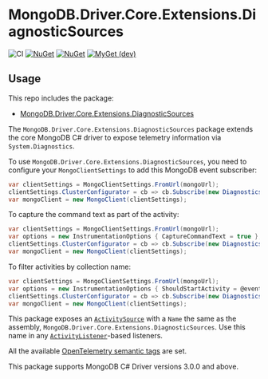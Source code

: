 # MongoDB.Driver.Core.Extensions.DiagnosticSources

![CI](https://github.com/jbogard/MongoDB.Driver.Core.Extensions.DiagnosticSources/workflows/CI/badge.svg)
[![NuGet](https://img.shields.io/nuget/dt/MongoDB.Driver.Core.Extensions.DiagnosticSources.svg)](https://www.nuget.org/packages/MongoDB.Driver.Core.Extensions.DiagnosticSources) 
[![NuGet](https://img.shields.io/nuget/vpre/MongoDB.Driver.Core.Extensions.DiagnosticSources.svg)](https://www.nuget.org/packages/MongoDB.Driver.Core.Extensions.DiagnosticSources)
[![MyGet (dev)](https://img.shields.io/myget/jbogard-ci/v/MongoDB.Driver.Core.Extensions.DiagnosticSources.svg)](https://myget.org/gallery/jbogard-ci)

## Usage

This repo includes the package:

 - [MongoDB.Driver.Core.Extensions.DiagnosticSources](https://www.nuget.org/packages/MongoDB.Driver.Core.Extensions.DiagnosticSources/)

The `MongoDB.Driver.Core.Extensions.DiagnosticSources` package extends the core MongoDB C# driver to expose telemetry information via `System.Diagnostics`.

To use `MongoDB.Driver.Core.Extensions.DiagnosticSources`, you need to configure your `MongoClientSettings` to add this MongoDB event subscriber:

```csharp
var clientSettings = MongoClientSettings.FromUrl(mongoUrl);
clientSettings.ClusterConfigurator = cb => cb.Subscribe(new DiagnosticsActivityEventSubscriber());
var mongoClient = new MongoClient(clientSettings);
```

To capture the command text as part of the activity:

```csharp
var clientSettings = MongoClientSettings.FromUrl(mongoUrl);
var options = new InstrumentationOptions { CaptureCommandText = true };
clientSettings.ClusterConfigurator = cb => cb.Subscribe(new DiagnosticsActivityEventSubscriber(options));
var mongoClient = new MongoClient(clientSettings);
```

To filter activities by collection name:

```csharp
var clientSettings = MongoClientSettings.FromUrl(mongoUrl);
var options = new InstrumentationOptions { ShouldStartActivity = @event => !"collectionToIgnore".Equals(@event.GetCollectionName()) };
clientSettings.ClusterConfigurator = cb => cb.Subscribe(new DiagnosticsActivityEventSubscriber(options));
var mongoClient = new MongoClient(clientSettings);
```

This package exposes an [`ActivitySource`](https://docs.microsoft.com/en-us/dotnet/api/system.diagnostics.activitysource?view=net-5.0) with a `Name` the same as the assembly, `MongoDB.Driver.Core.Extensions.DiagnosticSources`. Use this name in any [`ActivityListener`](https://docs.microsoft.com/en-us/dotnet/api/system.diagnostics.activitylistener?view=net-5.0)-based listeners.

All the available [OpenTelemetry semantic tags](https://github.com/open-telemetry/semantic-conventions/blob/main/docs/database/database-spans.md) are set.
 
This package supports MongoDB C# Driver versions 3.0.0 and above.

